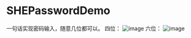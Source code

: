 # SHEPasswordDemo
一句话实现密码输入，随意几位都可以。
四位：
![image](https://github.com/shelly8219/SHEPasswordDemo/blob/master/source/screenClip0.png)
六位：
![image](https://github.com/shelly8219/SHEPasswordDemo/blob/master/source/screenClip1.png)
